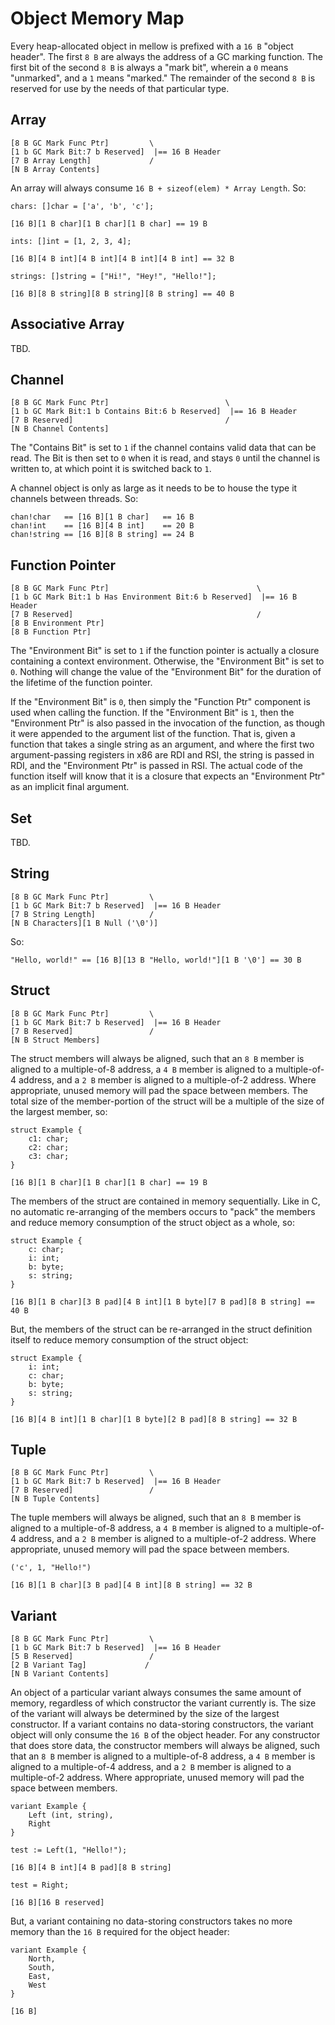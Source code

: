 

Object Memory Map
===

Every heap-allocated object in mellow is prefixed with a `16 B` "object header". The first `8 B` are always the address of a GC marking function. The first bit of the second  `8 B` is always a "mark bit", wherein a `0` means "unmarked", and a `1` means "marked." The remainder of the second `8 B` is reserved for use by the needs of that particular type.

Array
---

    [8 B GC Mark Func Ptr]         \
    [1 b GC Mark Bit:7 b Reserved]  |== 16 B Header
    [7 B Array Length]             /
    [N B Array Contents]

An array will always consume `16 B + sizeof(elem) * Array Length`. So:

    chars: []char = ['a', 'b', 'c'];

    [16 B][1 B char][1 B char][1 B char] == 19 B

    ints: []int = [1, 2, 3, 4];

    [16 B][4 B int][4 B int][4 B int][4 B int] == 32 B

    strings: []string = ["Hi!", "Hey!", "Hello!"];

    [16 B][8 B string][8 B string][8 B string] == 40 B

Associative Array
---

TBD.

Channel
---

    [8 B GC Mark Func Ptr]                          \
    [1 b GC Mark Bit:1 b Contains Bit:6 b Reserved]  |== 16 B Header
    [7 B Reserved]                                  /
    [N B Channel Contents]

The "Contains Bit" is set to `1` if the channel contains valid data that can be read. The Bit is then set to `0` when it is read, and stays `0` until the channel is written to, at which point it is switched back to `1`.

A channel object is only as large as it needs to be to house the type it channels between threads. So:

    chan!char   == [16 B][1 B char]   == 16 B
    chan!int    == [16 B][4 B int]    == 20 B
    chan!string == [16 B][8 B string] == 24 B

Function Pointer
---

    [8 B GC Mark Func Ptr]                                 \
    [1 b GC Mark Bit:1 b Has Environment Bit:6 b Reserved]  |== 16 B Header
    [7 B Reserved]                                         /
    [8 B Environment Ptr]
    [8 B Function Ptr]

The "Environment Bit" is set to `1` if the function pointer is actually a closure containing a context environment. Otherwise, the "Environment Bit" is set to `0`. Nothing will change the value of the "Environment Bit" for the duration of the lifetime of the function pointer.

If the "Environment Bit" is `0`, then simply the "Function Ptr" component is used when calling the function. If the "Environment Bit" is `1`, then the "Environment Ptr" is also passed in the invocation of the function, as though it were appended to the argument list of the function. That is, given a function that takes a single string as an argument, and where the first two argument-passing registers in x86 are RDI and RSI, the string is passed in RDI, and the "Environment Ptr" is passed in RSI. The actual code of the function itself will know that it is a closure that expects an "Environment Ptr" as an implicit final argument.

Set
---

TBD.

String
---

    [8 B GC Mark Func Ptr]         \
    [1 b GC Mark Bit:7 b Reserved]  |== 16 B Header
    [7 B String Length]            /
    [N B Characters][1 B Null ('\0')]

So:

    "Hello, world!" == [16 B][13 B "Hello, world!"][1 B '\0'] == 30 B

Struct
---

    [8 B GC Mark Func Ptr]         \
    [1 b GC Mark Bit:7 b Reserved]  |== 16 B Header
    [7 B Reserved]                 /
    [N B Struct Members]

The struct members will always be aligned, such that an `8 B` member is aligned to a multiple-of-8 address, a `4 B` member is aligned to a multiple-of-4 address, and a `2 B` member is aligned to a multiple-of-2 address. Where appropriate, unused memory will pad the space between members. The total size of the member-portion of the struct will be a multiple of the size of the largest member, so:

    struct Example {
        c1: char;
        c2: char;
        c3: char;
    }

    [16 B][1 B char][1 B char][1 B char] == 19 B

The members of the struct are contained in memory sequentially. Like in C, no automatic re-arranging of the members occurs to "pack" the members and reduce memory consumption of the struct object as a whole, so:

    struct Example {
        c: char;
        i: int;
        b: byte;
        s: string;
    }

    [16 B][1 B char][3 B pad][4 B int][1 B byte][7 B pad][8 B string] == 40 B

But, the members of the struct can be re-arranged in the struct definition itself to reduce memory consumption of the struct object:

    struct Example {
        i: int;
        c: char;
        b: byte;
        s: string;
    }

    [16 B][4 B int][1 B char][1 B byte][2 B pad][8 B string] == 32 B

Tuple
---

    [8 B GC Mark Func Ptr]         \
    [1 b GC Mark Bit:7 b Reserved]  |== 16 B Header
    [7 B Reserved]                 /
    [N B Tuple Contents]

The tuple members will always be aligned, such that an `8 B` member is aligned to a multiple-of-8 address, a `4 B` member is aligned to a multiple-of-4 address, and a `2 B` member is aligned to a multiple-of-2 address. Where appropriate, unused memory will pad the space between members.

    ('c', 1, "Hello!")

    [16 B][1 B char][3 B pad][4 B int][8 B string] == 32 B

Variant
---

    [8 B GC Mark Func Ptr]         \
    [1 b GC Mark Bit:7 b Reserved]  |== 16 B Header
    [5 B Reserved]                 /
    [2 B Variant Tag]             /
    [N B Variant Contents]

An object of a particular variant always consumes the same amount of memory, regardless of which constructor the variant currently is. The size of the variant will always be determined by the size of the largest constructor. If a variant contains no data-storing constructors, the variant object will only consume the `16 B` of the object header. For any constructor that does store data, the constructor members will always be aligned, such that an `8 B` member is aligned to a multiple-of-8 address, a `4 B` member is aligned to a multiple-of-4 address, and a `2 B` member is aligned to a multiple-of-2 address. Where appropriate, unused memory will pad the space between members.

    variant Example {
        Left (int, string),
        Right
    }

    test := Left(1, "Hello!");

    [16 B][4 B int][4 B pad][8 B string]

    test = Right;

    [16 B][16 B reserved]

But, a variant containing no data-storing constructors takes no more memory than the `16 B` required for the object header:

    variant Example {
        North,
        South,
        East,
        West
    }

    [16 B]
